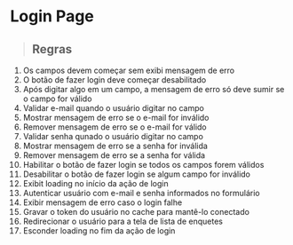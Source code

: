 # Login Page

> ## Regras
1. Os campos devem começar sem exibi mensagem de erro
2. O botão de fazer login deve começar desabilitado
3. Após digitar algo em um campo, a mensagem de erro só deve sumir se o campo for válido
4. Validar e-mail quando o usuário digitar no campo
5. Mostrar mensagem de erro se o e-mail for inválido
6. Remover mensagem de erro se o e-mail for válido 
7. Validar senha qunado o usuário digitar no campo
8. Mostrar mensagem de erro se a senha for inválida 
9. Remover mensagem de erro se a senha for válida
10. Habilitar o botão de fazer login se todos os campos forem válidos
11. Desabilitar o botão de fazer login se algum campo for inválido
12. Exibit loading no início da ação de login
13. Autenticar usuário com e-mail e senha informados no formulário
14. Exibir mensagem de erro caso o login falhe 
15. Gravar o token do usuário no cache para mantê-lo conectado
16. Redirecionar o usuário para a tela de lista de enquetes
17. Esconder loading no fim da ação de login